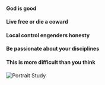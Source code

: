 #### God is good
#### Live free or die a coward
#### Local control engenders honesty
#### Be passionate about your disciplines
#### This is more difficult than you think

![Portrait Study](https://i.imgur.com/kO2ADZf.jpg)
